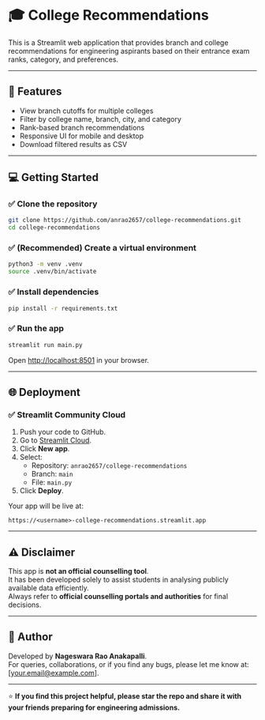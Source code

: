 # 🎓 College Recommendations

This is a Streamlit web application that provides branch and college recommendations for engineering aspirants based on their entrance exam ranks, category, and preferences.

---

## 🚀 Features

- View branch cutoffs for multiple colleges
- Filter by college name, branch, city, and category
- Rank-based branch recommendations
- Responsive UI for mobile and desktop
- Download filtered results as CSV

---

## 💻 Getting Started

### ✅ Clone the repository

```bash
git clone https://github.com/anrao2657/college-recommendations.git
cd college-recommendations
```

### ✅ (Recommended) Create a virtual environment

```bash
python3 -m venv .venv
source .venv/bin/activate
```

### ✅ Install dependencies

```bash
pip install -r requirements.txt
```

### ✅ Run the app

```bash
streamlit run main.py
```

Open [http://localhost:8501](http://localhost:8501) in your browser.

---

## 🌐 Deployment

### ✅ Streamlit Community Cloud

1. Push your code to GitHub.
2. Go to [Streamlit Cloud](https://share.streamlit.io).
3. Click **New app**.
4. Select:
   - Repository: `anrao2657/college-recommendations`
   - Branch: `main`
   - File: `main.py`
5. Click **Deploy**.

Your app will be live at:

```
https://<username>-college-recommendations.streamlit.app
```

---

## ⚠️ Disclaimer

This app is **not an official counselling tool**.  
It has been developed solely to assist students in analysing publicly available data efficiently.  
Always refer to **official counselling portals and authorities** for final decisions.

---

## 👤 Author

Developed by **Nageswara Rao Anakapalli**.  
For queries, collaborations, or if you find any bugs, please let me know at: [your.email@example.com].

---

⭐ **If you find this project helpful, please star the repo and share it with your friends preparing for engineering admissions.**